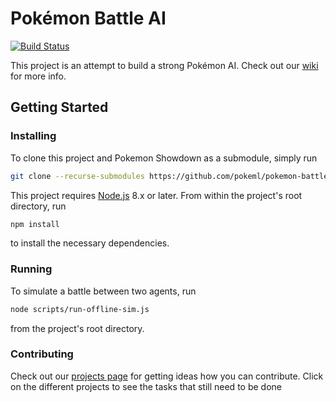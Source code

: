 # Pokémon Battle AI

[![Build Status](https://travis-ci.com/pokeml/pokemon-battle-ai.svg?branch=master)](https://travis-ci.com/pokeml/pokemon-battle-ai)

This project is an attempt to build a strong Pokémon AI. Check out our [wiki](https://github.com/pokeml/pokemon-battle-ai/wiki) for more info.

## Getting Started

### Installing

To clone this project and Pokemon Showdown as a submodule, simply run

```bash
git clone --recurse-submodules https://github.com/pokeml/pokemon-battle-ai.git
```

This project requires [Node.js](https://nodejs.org/) 8.x or later. From within the project's root directory, run

```bash
npm install
```

to install the necessary dependencies.

### Running

To simulate a battle between two agents, run

```bash
node scripts/run-offline-sim.js
```

from the project's root directory.

### Contributing

Check out our [projects page](https://github.com/pokeml/pokemon-battle-ai/projects) for getting ideas how you can contribute. Click on the different projects to see the tasks that still need to be done
